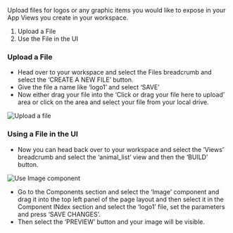 Upload files for logos or any graphic items you would like to expose in your App Views you create in your workspace.

1. Upload a File
2. Use the File in the UI

### Upload a File

- Head over to your workspace and select the Files breadcrumb and select the ‘CREATE A NEW FILE’ button.
- Give the file a name like ‘logo1’ and select ‘SAVE’
- Now either drag your file into the ‘Click or drag your file here to upload’ area or click on the area and select your file from your local drive.

![Upload a file](./image1.png "Upload a file")

### Using a File in the UI

- Now you can head back over to your workspace and select the ‘Views’ breadcrumb and select the ‘animal_list’ view and then the ‘BUILD’ button.

![Use Image component](./image2.png "Use the image component")

- Go to the Components section and select the ‘Image’ component and drag it into the top left panel of the page layout and then select it in the Component INdex section and select the ‘logo1’ file, set the parameters and press ‘SAVE CHANGES’.
- Then select the ‘PREVIEW’ button and your image will be visible.
